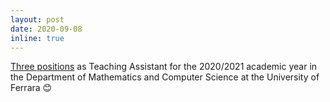 ```yaml
---
layout: post
date: 2020-09-08
inline: true
---
```


[Three positions](http://www.unife.it/it/x-te/agevolazioni/diventa-tutor/didattici/graduatorie-did-20-21/graduatoria_tutdid_mateinfo2020-doc.pdf) as Teaching Assistant for the 2020/2021 academic year in the Department of Mathematics and Computer Science at the University of Ferrara :blush:
